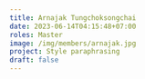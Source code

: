 ```yaml
---
title: Arnajak Tungchoksongchai
date: 2023-06-14T04:15:48+07:00
roles: Master
image: /img/members/arnajak.jpg
project: Style paraphrasing
draft: false
---
```


